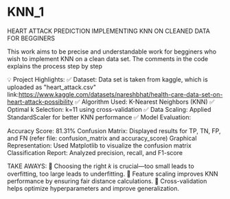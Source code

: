 # KNN_1
HEART ATTACK PREDICTION IMPLEMENTING KNN ON CLEANED DATA FOR BEGGINERS

This work aims to be precise and understandable work for begginers who wish to implement KNN on a clean data set.
The comments in the code explains the process step by step

💡 Project Highlights:
✅ Dataset: Data set is taken from kaggle, which is uploaded as "heart_attack.csv"
link:https://www.kaggle.com/datasets/nareshbhat/health-care-data-set-on-heart-attack-possibility
✅ Algorithm Used: K-Nearest Neighbors (KNN)
✅ Optimal k Selection: k=11 using cross-validation
✅ Data Scaling: Applied StandardScaler for better KNN performance
✅ Model Evaluation:

Accuracy Score: 81.31%
Confusion Matrix: Displayed results for TP, TN, FP, and FN (refer file: confusion_matrix and accuracy_score)
Graphical Representation: Used Matplotlib to visualize the confusion matrix
Classification Report: Analyzed precision, recall, and F1-score

TAKE AWAYS: 
🔹 Choosing the right 𝑘 is crucial—too small leads to overfitting, too large leads to underfitting.
🔹 Feature scaling improves KNN performance by ensuring fair distance calculations.
🔹 Cross-validation helps optimize hyperparameters and improve generalization.

